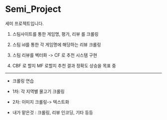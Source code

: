 # Semi_Project
 세미 프로젝트입니다.

 1. 스팀사이트를 통한 게임명, 평가, 리뷰 를 크롤링

 2. 스팀 id를 통한 각 게임명에 해당하는 리뷰 크롤링

 3. 스팀 리뷰를 벡터화 -> CF 로 추천 시스템 구현

 4. CBF 로 할지 MF 로할지 추천 결과 정확도 상승을 목표 중

 ---
 - 크롤링 연습
- 1차: 각 지역별 물고기 크롤링
- 2차: 이미지 크롤링-> 텍스트화

 - 내가 맡은것 : 크롤링, 리뷰 인코딩, 기타 등등
